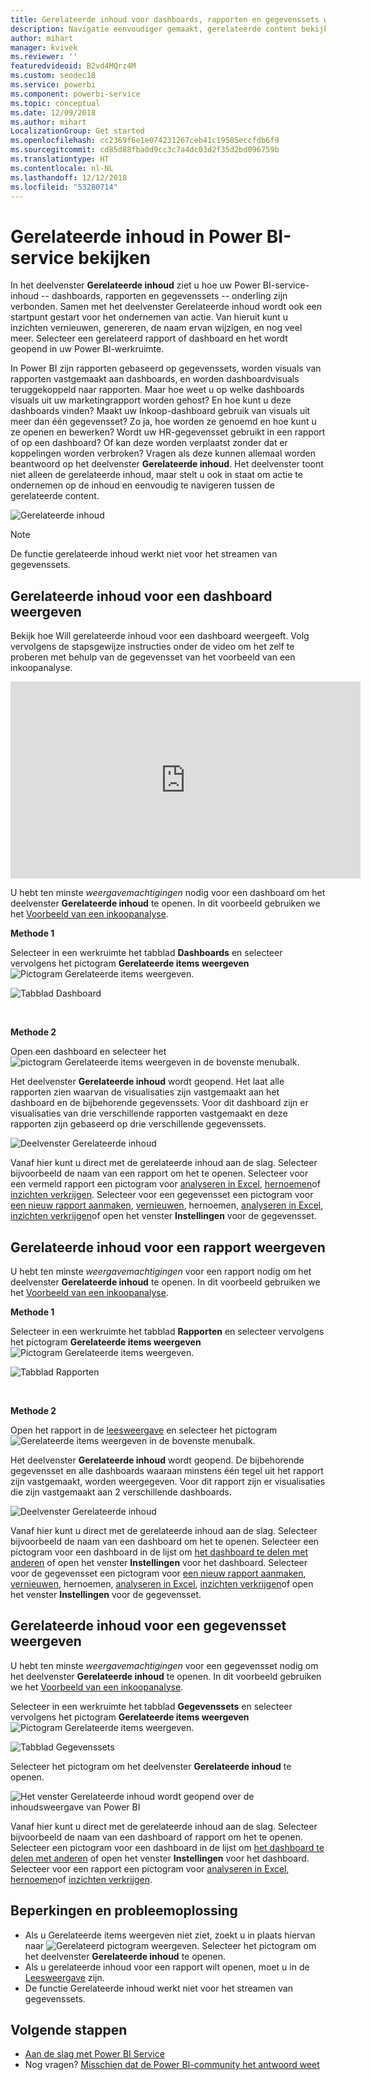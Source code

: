 ```yaml
---
title: Gerelateerde inhoud voor dashboards, rapporten en gegevenssets weergeven
description: Navigatie eenvoudiger gemaakt, gerelateerde content bekijken in dashboards, rapporten en gegevenssets
author: mihart
manager: kvivek
ms.reviewer: ''
featuredvideoid: B2vd4MQrz4M
ms.custom: seodec18
ms.service: powerbi
ms.component: powerbi-service
ms.topic: conceptual
ms.date: 12/09/2018
ms.author: mihart
LocalizationGroup: Get started
ms.openlocfilehash: cc2369f6e1e074231267ceb41c19585eccfdb6f9
ms.sourcegitcommit: cd85d88fba0d9cc3c7a4dc03d2f35d2bd096759b
ms.translationtype: HT
ms.contentlocale: nl-NL
ms.lasthandoff: 12/12/2018
ms.locfileid: "53280714"
---
```

# <a name="view-related-content-in-power-bi-service"></a>Gerelateerde inhoud in Power BI-service bekijken
In het deelvenster **Gerelateerde inhoud** ziet u hoe uw Power BI-service-inhoud -- dashboards, rapporten en gegevenssets -- onderling zijn verbonden. Samen met het deelvenster Gerelateerde inhoud wordt ook een startpunt gestart voor het ondernemen van actie. Van hieruit kunt u inzichten vernieuwen, genereren, de naam ervan wijzigen, en nog veel meer. Selecteer een gerelateerd rapport of dashboard en het wordt geopend in uw Power BI-werkruimte.   

In Power BI zijn rapporten gebaseerd op gegevenssets, worden visuals van rapporten vastgemaakt aan dashboards, en worden dashboardvisuals teruggekoppeld naar rapporten. Maar hoe weet u op welke dashboards visuals uit uw marketingrapport worden gehost? En hoe kunt u deze dashboards vinden? Maakt uw Inkoop-dashboard gebruik van visuals uit meer dan één gegevensset? Zo ja, hoe worden ze genoemd en hoe kunt u ze openen en bewerken? Wordt uw HR-gegevensset gebruikt in een rapport of op een dashboard? Of kan deze worden verplaatst zonder dat er koppelingen worden verbroken? Vragen als deze kunnen allemaal worden beantwoord op het deelvenster **Gerelateerde inhoud**.  Het deelvenster toont niet alleen de gerelateerde inhoud, maar stelt u ook in staat om actie te ondernemen op de inhoud en eenvoudig te navigeren tussen de gerelateerde content.

![Gerelateerde inhoud](./media/end-user-related/power-bi-view-related-dashboard-new.png)

> [!NOTE]
> De functie gerelateerde inhoud werkt niet voor het streamen van gegevenssets.
> 
> 

## <a name="view-related-content-for-a-dashboard"></a>Gerelateerde inhoud voor een dashboard weergeven
Bekijk hoe Will gerelateerde inhoud voor een dashboard weergeeft. Volg vervolgens de stapsgewijze instructies onder de video om het zelf te proberen met behulp van de gegevensset van het voorbeeld van een inkoopanalyse.

<iframe width="560" height="315" src="https://www.youtube.com/embed/B2vd4MQrz4M#t=3m05s" frameborder="0" allowfullscreen></iframe>


U hebt ten minste *weergavemachtigingen* nodig voor een dashboard om het deelvenster **Gerelateerde inhoud** te openen. In dit voorbeeld gebruiken we het [Voorbeeld van een inkoopanalyse](../sample-procurement.md).

**Methode 1**

Selecteer in een werkruimte het tabblad **Dashboards** en selecteer vervolgens het pictogram **Gerelateerde items weergeven** ![Pictogram Gerelateerde items weergeven](./media/end-user-related/power-bi-view-related-icon-new.png).

![Tabblad Dashboard](./media/end-user-related/power-bi-view-related-dash-newer.png)

<br>

**Methode 2**

Open een dashboard en selecteer het   ![pictogram Gerelateerde items weergeven](./media/end-user-related/power-bi-view-related-new.png) in de bovenste menubalk.

Het deelvenster **Gerelateerde inhoud** wordt geopend. Het laat alle rapporten zien waarvan de visualisaties zijn vastgemaakt aan het dashboard en de bijbehorende gegevenssets. Voor dit dashboard zijn er visualisaties van drie verschillende rapporten vastgemaakt en deze rapporten zijn gebaseerd op drie verschillende gegevenssets.

![Deelvenster Gerelateerde inhoud](./media/end-user-related/power-bi-view-related-dashboard-new.png)

Vanaf hier kunt u direct met de gerelateerde inhoud aan de slag.  Selecteer bijvoorbeeld de naam van een rapport om het te openen.  Selecteer voor een vermeld rapport een pictogram voor [analyseren in Excel](../service-analyze-in-excel.md), [hernoemen](../service-rename.md)of [inzichten verkrijgen](end-user-insights.md). Selecteer voor een gegevensset een pictogram voor [een nieuw rapport aanmaken](../service-report-create-new.md), [vernieuwen](../refresh-data.md), hernoemen, [analyseren in Excel](../service-analyze-in-excel.md), [inzichten verkrijgen](end-user-insights.md)of open het venster **Instellingen** voor de gegevensset.  

## <a name="view-related-content-for-a-report"></a>Gerelateerde inhoud voor een rapport weergeven
U hebt ten minste *weergavemachtigingen* voor een rapport nodig om het deelvenster **Gerelateerde inhoud** te openen. In dit voorbeeld gebruiken we het [Voorbeeld van een inkoopanalyse](../sample-procurement.md).

**Methode 1**

Selecteer in een werkruimte het tabblad **Rapporten** en selecteer vervolgens het pictogram **Gerelateerde items weergeven** ![Pictogram Gerelateerde items weergeven](./media/end-user-related/power-bi-view-related-icon-new.png).

![Tabblad Rapporten](./media/end-user-related/power-bi-view-related-report-newer.png)

<br>

**Methode 2**

Open het rapport in de [leesweergave](end-user-reading-view.md) en selecteer het pictogram ![Gerelateerde items weergeven](./media/end-user-related/power-bi-view-related-new.png) in de bovenste menubalk.

Het deelvenster **Gerelateerde inhoud** wordt geopend. De bijbehorende gegevensset en alle dashboards waaraan minstens één tegel uit het rapport zijn vastgemaakt, worden weergegeven. Voor dit rapport zijn er visualisaties die zijn vastgemaakt aan 2 verschillende dashboards.

![Deelvenster Gerelateerde inhoud](./media/end-user-related/power-bi-view-related-report.png)

Vanaf hier kunt u direct met de gerelateerde inhoud aan de slag.  Selecteer bijvoorbeeld de naam van een dashboard om het te openen.  Selecteer een pictogram voor een dashboard in de lijst om [het dashboard te delen met anderen](../service-share-dashboards.md) of open het venster **Instellingen** voor het dashboard. Selecteer voor de gegevensset een pictogram voor [een nieuw rapport aanmaken](../service-report-create-new.md), [vernieuwen](../refresh-data.md), hernoemen, [analyseren in Excel](../service-analyze-in-excel.md), [inzichten verkrijgen](end-user-insights.md)of open het venster **Instellingen** voor de gegevensset.  

## <a name="view-related-content-for-a-dataset"></a>Gerelateerde inhoud voor een gegevensset weergeven
U hebt ten minste *weergavemachtigingen* voor een gegevensset nodig om het deelvenster **Gerelateerde inhoud** te openen. In dit voorbeeld gebruiken we het [Voorbeeld van een inkoopanalyse](../sample-procurement.md).

Selecteer in een werkruimte het tabblad **Gegevenssets** en selecteer vervolgens het pictogram **Gerelateerde items weergeven** ![Pictogram Gerelateerde items weergeven](./media/end-user-related/power-bi-view-related-icon-new.png).

![Tabblad Gegevenssets](./media/end-user-related/power-bi-view-related-dataset-newer.png)

Selecteer het pictogram om het deelvenster **Gerelateerde inhoud**  te openen.

![Het venster Gerelateerde inhoud wordt geopend over de inhoudsweergave van Power BI](media/end-user-related/power-bi-datasets.png)

Vanaf hier kunt u direct met de gerelateerde inhoud aan de slag. Selecteer bijvoorbeeld de naam van een dashboard of rapport om het te openen.  Selecteer een pictogram voor een dashboard in de lijst om [het dashboard te delen met anderen](../service-share-dashboards.md) of open het venster **Instellingen** voor het dashboard. Selecteer voor een rapport een pictogram voor [analyseren in Excel](../service-analyze-in-excel.md), [hernoemen](../service-rename.md)of [inzichten verkrijgen](end-user-insights.md).  

## <a name="limitations-and-troubleshooting"></a>Beperkingen en probleemoplossing
* Als u Gerelateerde items weergeven niet ziet, zoekt u in plaats hiervan naar ![Gerelateerd pictogram weergeven](./media/end-user-related/power-bi-view-related-icon-new.png). Selecteer het pictogram om het deelvenster **Gerelateerde inhoud**  te openen.
* Als u gerelateerde inhoud voor een rapport wilt openen, moet u in de [Leesweergave](end-user-reading-view.md) zijn.
* De functie Gerelateerde inhoud werkt niet voor het streamen van gegevenssets.

## <a name="next-steps"></a>Volgende stappen
* [Aan de slag met Power BI Service](../service-get-started.md)
* Nog vragen? [Misschien dat de Power BI-community het antwoord weet](http://community.powerbi.com/)

